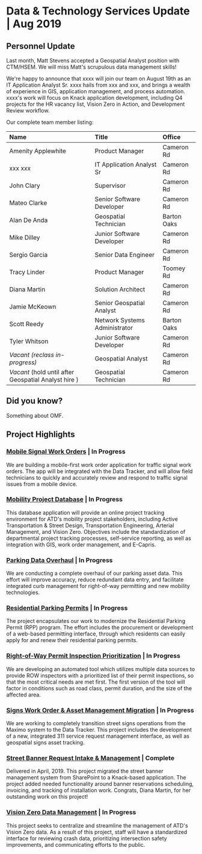 # Data & Technology Services Update | Aug 2019

## Personnel Update

Last month, Matt Stevens accepted a Geospatial Analyst position with CTM/HSEM. We will miss Matt's scrupulous data management skills!

We're happy to announce that xxxx will join our team on August 19th as an IT Application Analyst Sr. xxxx hails from xxx and xxx, and brings a wealth of experience in GIS, application management, and process automation. xxxx's work will focus on Knack application development, including Q4 projects for the HR vacancy list, Vision Zero in Action, and Development Review workflow.

Our complete team member listing:

| Name                | Title           | Office       |
|:----|:----|:----|
| Amenity Applewhite | Product Manager | Cameron Rd |
| xxx xxx         | IT Application Analyst Sr | Cameron Rd |
| John Clary          | Supervisor      | Cameron Rd |
| Mateo Clarke         | Senior Software Developer           | Cameron Rd |
| Alan De Anda         | Geospatial Technician           | Barton Oaks |
| Mike Dilley         | Junior Software Developer                | Cameron Rd |
| Sergio Garcia         | Senior Data Engineer                | Cameron Rd |
| Tracy Linder        | Product Manager                | Toomey Rd |
| Diana Martin        | Solution Architect           | Cameron Rd |
| Jamie McKeown         | Senior Geospatial Analyst | Cameron Rd |
| Scott Reedy         | Network Systems Administrator                | Barton Oaks |
| Tyler Whitson         | Junior Software Developer                | Cameron Rd |
| *Vacant (reclass in-progress)*         | Geospatial Analyst | Cameron Rd |
| *Vacant* (hold until after Geospatial Analyst hire )         | Geospatial Technician                | Cameron Rd |


## Did you know?

Something about OMF.

## Project Highlights

### [Mobile Signal Work Orders](https://github.com/cityofaustin/atd-mobile-signals-work-orders) | In Progress

We are building a mobile-first work order application for traffic signal work orders. The app will be integrated with the Data Tracker, and will allow field technicians to quickly and accurately review and respond to traffic signal issues from a mobile device.

### [Mobility Project Database](https://github.com/cityofaustin/atd-mobility-project-database) | In Progress

This database application will provide an online project tracking environment for ATD's mobility project stakeholders, including Active Transportation & Street Design, Transportation Engineering, Arterial Management, and Vision Zero. Objectives include the standardization of departmental project tracking processes, self-service reporting, as well as integration with GIS, work order management, and E-Capris.

### [Parking Data Overhaul](https://github.com/cityofaustin/atd-geospatial/issues/23) | In Progress

We are conducting a complete overhaul of our parking asset data. This effort will improve accuracy, reduce redundant data entry, and facilitate integrated curb management for right-of-way permitting and new mobility technologies.

### [Residential Parking Permits](https://github.com/cityofaustin/atd-residential-parking-permits) | In Progress

The project encapsulates our work to modernize the Residential Parking Permit (RPP) program. The effort includes the procurement or development of a web-based permitting interface, through which residents can easily apply for and renew their residential parking permits.

### [Right-of-Way Permit Inspection Prioritization](https://github.com/cityofaustin/atd-amanda/issues/52) | In Progress

We are developing an automated tool which utilizes multiple data sources to provide ROW inspectors with a prioritized list of their permit inspections, so that the most critical needs are met first. The first version of the tool will factor in conditions such as road class, permit duration, and the size of the affected area.

### [Signs Work Order & Asset Management Migration](https://github.com/cityofaustin/atd-knack-data-tracker/issues/42) | In Progress

We are working to completely transition street signs operations from the Maximo system to the Data Tracker. This project includes the development of a new, integrated 311 service request management interface, as well as geospatial signs asset tracking.

### [Street Banner Request Intake & Management](https://atd.knack.com/street-banners#home/) | Complete

Delivered in April, 2019. This project migrated the street banner management system from SharePoint to a Knack-based application. The project added needed functionality around banner reservations scheduling, invoicing, and tracking of installation work. Congrats, Diana Martin, for her outstanding work on this project!

### [Vision Zero Data Management](https://github.com/cityofaustin/atd-vz-data) | In Progress

This project seeks to centralize and streamline the management of ATD's Vision Zero data. As a result of this project, staff will have a standardized interface for reviewing crash data, prioritizing intersection safety improvements, and communicating efforts to the public.
